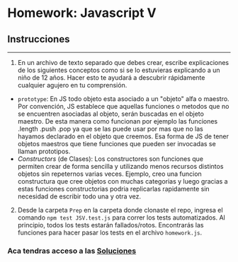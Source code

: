 # Homework: Javascript V

## Instrucciones
---
1. En un archivo de texto separado que debes crear, escribe explicaciones de los siguientes conceptos como si se lo estuvieras explicando a un niño de 12 años. Hacer esto te ayudará a descubrir rápidamente cualquier agujero en tu comprensión.

* `prototype`: En JS todo objeto esta asociado a un "objeto" alfa o maestro. Por convención, JS establece que aquellas funciones o metodos que no se encuentren asociadas al objeto, serán buscadas en el objeto maestro. De esta manera como funcionan por ejemplo las funciones .length .push .pop ya que se las puede usar por mas que no las hayamos declarado en el objeto que creemos. Esa forma de JS de tener objetos maestros que tiene funciones que pueden ser invocadas se llaman prototipos.
* _Constructors_ (de Clases): Los constructores son funciones que permiten crear de forma sencilla y utilizando menos recursos distintos objetos sin repeternos varias veces. Ejemplo, creo una funcion constructura que cree objetos con muchas categorias y luego gracias a estas funciones constructorias podria replicarlas rapidamente sin necesidad de escribir todo una y otra vez.

2. Desde la carpeta `Prep` en la carpeta donde clonaste el repo, ingresa el comando `npm test JSV.test.js` para correr los tests automatizados. Al principio, todos los tests estarán fallados/rotos. Encontrarás las funciones para hacer pasar los tests en el archivo `homework.js`.

### Aca tendras acceso a las [Soluciones](https://github.com/atralice/Curso.Prep.Henry/blob/solution/06-JS-V/homework/homework.js)